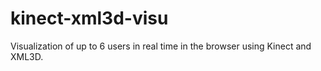 # kinect-xml3d-visu
Visualization of up to 6 users in real time in the browser using Kinect and XML3D.
